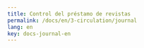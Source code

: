 ```yaml
---
title: Control del préstamo de revistas
permalink: /docs/en/3-circulation/journal
lang: en
key: docs-journal-en
---
```

